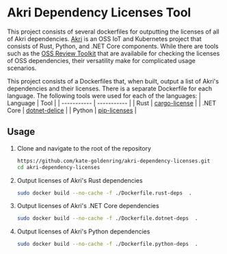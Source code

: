 # Akri Dependency Licenses Tool
This project consists of several dockerfiles for outputting the licenses of all of Akri dependencies.
[Akri](https://github.com/deislabs/akri) is an OSS IoT and Kubernetes project that consists of Rust, 
Python, and .NET Core components.
While there are tools such as the [OSS Review Toolkit](https://github.com/oss-review-toolkit/ort) 
that are availabile for checking the 
licenses of OSS dependencies, their versatility make for complicated usage scenarios.

This project consists of a Dockerfiles that, when built, output a list of Akri's dependencies and their licenses. 
There is a separate Dockerfile for each language.
The following tools were used for each of the languages:
| Language      | Tool |
| ----------- | ----------- |
| Rust  | [cargo-license](https://github.com/onur/cargo-license) |
| .NET Core   | [dotnet-delice](https://github.com/aaronpowell/dotnet-delice) |
| Python   | [pip-licenses](https://pypi.org/project/pip-licenses/) |

## Usage
1. Clone and navigate to the root of the repository
    ```sh
    https://github.com/kate-goldenring/akri-dependency-licenses.git
    cd akri-dependency-licenses
    ```
1. Output licenses of Akri's Rust dependencies
    ```sh
    sudo docker build --no-cache -f ./Dockerfile.rust-deps  .
    ```
1. Output licenses of Akri's .NET Core dependencies
    ```sh
    sudo docker build --no-cache -f ./Dockerfile.dotnet-deps  .
    ```
1. Output licenses of Akri's Python dependencies
    ```sh
    sudo docker build --no-cache -f ./Dockerfile.python-deps  .
    ```


